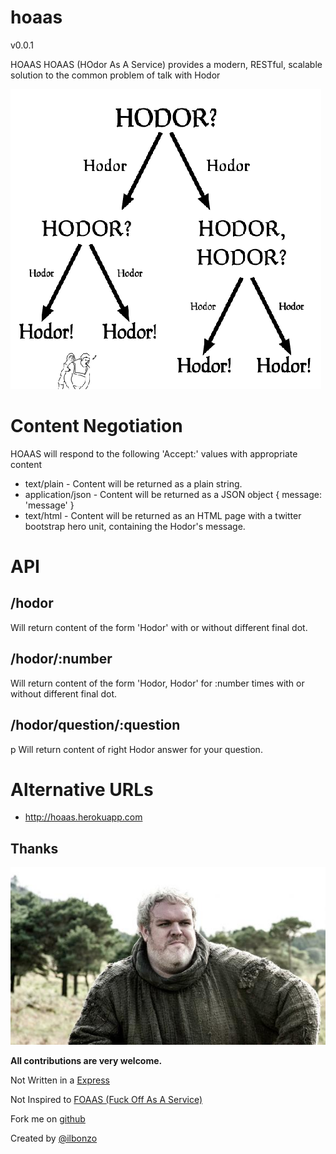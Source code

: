 hoaas
=====

v0.0.1

HOAAS HOAAS (HOdor As A Service) provides a modern, RESTful, scalable solution to the common problem of talk with Hodor

![Hodor](https://github.com/ilbonzo/hoaas/raw/master/public/images/talk-hodor.gif "Hodor")


# Content Negotiation

HOAAS will respond to the following 'Accept:' values with appropriate content

* text/plain - Content will be returned as a plain string.
* application/json - Content will be returned as a JSON object { message: 'message' }
* text/html - Content will be returned as an HTML page with a twitter bootstrap hero unit, containing the Hodor's message.

# API

## /hodor

Will return content of the form 'Hodor' with or without different final dot.

## /hodor/:number
Will return content of the form 'Hodor, Hodor' for :number times with or without different final dot.

## /hodor/question/:question
p Will return content of right Hodor answer for your question.

# Alternative URLs

- http://hoaas.herokuapp.com


## Thanks

![Hodor](https://github.com/ilbonzo/hoaas/raw/master/public/images/1-hodor.jpg "Hodor")

__All contributions are very welcome.__

Not Written in a [Express](http://expressjs.com/)

Not Inspired to [FOAAS (Fuck Off As A Service)](http://foaas.com/)

Fork me on [github](https://github.com/ilbonzo/hoaas)

Created by [@ilbonzo](https://twitter.com/ilbonzo)
